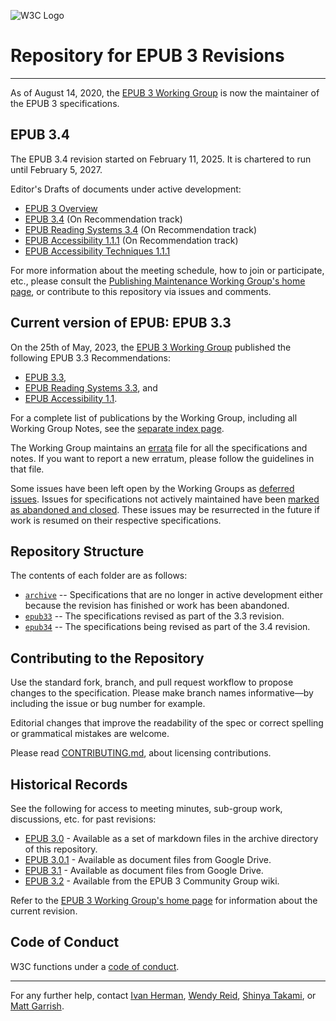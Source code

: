 ![W3C Logo](https://www.w3.org/Icons/w3c_home)

# Repository for EPUB 3 Revisions

---

As of August 14, 2020, the [EPUB 3 Working Group](https://www.w3.org/publishing/groups/epub-wg) is now the maintainer of the EPUB 3 specifications.

## EPUB 3.4

The EPUB 3.4 revision started on February 11, 2025. It is chartered to run until February 5, 2027.

Editor's Drafts of documents under active development:

- [EPUB 3 Overview](https://w3c.github.io/epub-specs/epub34/overview/)
- [EPUB 3.4](https://w3c.github.io/epub-specs/epub34/authoring/) (On Recommendation track)
- [EPUB Reading Systems 3.4](https://w3c.github.io/epub-specs/epub34/rs/) (On Recommendation track)
- [EPUB Accessibility 1.1.1](https://w3c.github.io/epub-specs/epub34/a11y/) (On Recommendation track)
- [EPUB Accessibility Techniques 1.1.1](https://w3c.github.io/epub-specs/epub34/a11y-tech/)

For more information about the meeting schedule, how to join or participate, etc., please consult the [Publishing Maintenance Working Group's home page](https://www.w3.org/groups/wg/pm/), or contribute to this repository via issues and comments.

## Current version of EPUB: EPUB 3.3

On the 25th of May, 2023, the [EPUB 3 Working Group](https://www.w3.org/publishing/groups/epub-wg) published the following EPUB 3.3 Recommendations:

- [EPUB 3.3](https://www.w3.org/TR/epub-33/),
- [EPUB Reading Systems 3.3](https://www.w3.org/TR/epub-rs-33/), and
- [EPUB Accessibility 1.1](https://www.w3.org/TR/epub-a11y-11/).

For a complete list of publications by the Working Group, including all Working Group Notes, see the
[separate index page](https://www.w3.org/publishing/epub33/).

The Working Group maintains an [errata](https://w3c.github.io/epub-specs/epub33/errata.html) file for all the specifications and notes. If you want to report a new
erratum, please follow the guidelines in that file.

Some issues have been left open by the Working Groups as [deferred issues](https://github.com/w3c/epub-specs/issues?q=is:issue+is:open+label:Status-Deferred).
Issues for specifications not actively maintained have been [marked as abandoned and closed](https://github.com/w3c/epub-specs/issues?q=is%3Aissue+label%3AStatus-Abandoned+is%3Aclosed). These issues may be resurrected in the future if work is resumed on their respective specifications.

## Repository Structure

The contents of each folder are as follows:

- [`archive`](/archive) -- Specifications that are no longer in active development either because the revision has finished or work has been abandoned.
- [`epub33`](/epub33) -- The specifications revised as part of the 3.3 revision.
- [`epub34`](/epub34) -- The specifications being revised as part of the 3.4 revision.

## Contributing to the Repository

Use the standard fork, branch, and pull request workflow to propose changes to the specification. Please make branch names informative—by including the issue or bug number for example.

Editorial changes that improve the readability of the spec or correct spelling or grammatical mistakes are welcome.

Please read [CONTRIBUTING.md](CONTRIBUTING.md), about licensing contributions.

## Historical Records

See the following for access to meeting minutes, sub-group work, discussions, etc. for past revisions:

- [EPUB 3.0](/archive/EPUB30-wiki) - Available as a set of markdown files in the archive directory of this repository.
- [EPUB 3.0.1](https://drive.google.com/drive/u/0/folders/0B9g8D2Y-6aPLMFI2X1kxRzN1amc) - Available as document files from Google Drive.
- [EPUB 3.1](https://drive.google.com/drive/u/0/folders/0B_r69cPgzjHjODJyTjlaeTVrSDQ) - Available as document files from Google Drive.
- [EPUB 3.2](https://github.com/w3c/publ-cg/wiki) - Available from the EPUB 3 Community Group wiki.

Refer to the [EPUB 3 Working Group's home page](https://www.w3.org/publishing/groups/epub-wg) for information about the current revision.

## Code of Conduct

W3C functions under a [code of conduct](https://www.w3.org/Consortium/cepc/).

---

For any further help, contact  [Ivan Herman](ivan@w3.org), [Wendy Reid](wendy.reid@rakuten.com), [Shinya Takami](takami-s@kadokawa.jp), or [Matt Garrish](matt.garrish@gmail.com).
